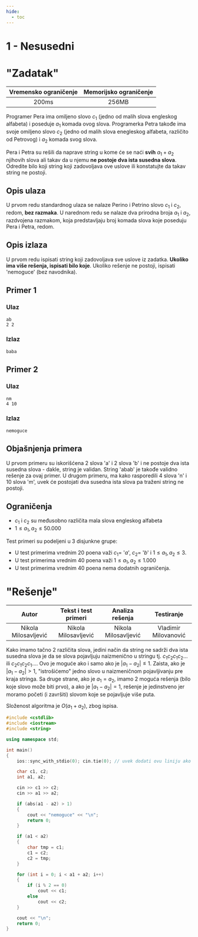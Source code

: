 ```yaml
---
hide:
  - toc
---
```


# 1 - Nesusedni

#  "Zadatak"

| Vremensko ograničenje | Memorijsko ograničenje |
|:-:|:-:|
| 200ms | 256MB |

Programer Pera ima omiljeno slovo $c_1$ (jedno od malih slova engleskog alfabeta) i poseduje $a_1$ komada ovog slova. Programerka Petra takođe ima svoje omiljeno slovo $c_2$ (jedno od malih slova enegleskog alfabeta, različito od Petrovog) i $a_2$ komada svog slova. 

Pera i Petra su rešili da naprave string u kome će se naći **svih** $a_1+a_2$ njihovih slova ali takav da u njemu **ne postoje dva ista susedna slova**. Odredite bilo koji string koji zadovoljava ove uslove ili konstatujte da takav string ne postoji.

## Opis ulaza
U prvom redu standardnog ulaza se nalaze Perino i Petrino slovo $c_1$ i $c_2$, redom, **bez razmaka**. U narednom redu se nalaze dva prirodna broja $a_1$ i $a_2$, razdvojena razmakom, koja predstavljaju broj komada slova koje poseduju Pera i Petra, redom.

## Opis izlaza
U prvom redu ispisati string koji zadovoljava sve uslove iz zadatka. **Ukoliko ima više rešenja, ispisati bilo koje**. Ukoliko rešenje ne postoji, ispisati 'nemoguce' (bez navodnika).

## Primer 1

### Ulaz

```
ab
2 2
```

### Izlaz

```
baba
```

## Primer 2

### Ulaz

```
nm
4 10
```

### Izlaz

```
nemoguce
```

## Objašnjenja primera
U prvom primeru su iskorišćena 2 slova 'a' i 2 slova 'b' i ne postoje dva ista susedna slova - dakle, string je validan. String 'abab' je takođe validno rešenje za ovaj primer. U drugom primeru, ma kako rasporedili 4 slova 'n' i 10 slova 'm', uvek će postojati dva susedna ista slova pa traženi string ne postoji.

## Ograničenja
- $c_1$ i $c_2$  su međusobno različita mala slova engleskog alfabeta
-   $1 \leq a_1, a_2 \leq 50.000$

Test primeri su podeljeni u 3 disjunkne grupe:

-   U test primerima vrednim $20$ poena važi $c_1 =$ '$a$',  $c_2 =$ '$b$' i $1 \leq a_1, a_2 \leq 3$.
-   U test primerima vrednim $40$ poena važi $1 \leq a_1, a_2 \leq 1.000$
-   U test primerima vrednim $40$ poena nema dodatnih ograničenja.





#  "Rešenje"

| Autor | Tekst i test primeri | Analiza rеšenja | Testiranje |
|:-:|:-:|:-:|:-:|
| Nikola Milosavljević | Nikola Milosavljević | Nikola Milosavljević | Vladimir Milovanović |

Kako imamo tačno 2 različita slova, jedini način da string ne sadrži dva ista susedna slova je da se slova pojavljuju naizmenično u stringu tj. $c_1c_2c_1c_2\ldots$ ili $c_2c_1c_2c_1\ldots$. Ovo je moguće ako i samo ako je $|a_1 - a_2| \leq 1$. Zaista, ako je $|a_1 - a_2| > 1$, "istrošićemo" jedno slovo u naizmeničnom pojavljivanju pre kraja stringa. Sa druge strane, ako je $a_1 = a_2$, imamo 2 moguća rešenja (bilo koje slovo može biti prvo), a ako je $|a_1 - a_2|=1$, rešenje je jedinstveno jer moramo početi (i završiti) slovom koje se pojavljuje više puta.

Složenost algoritma je $O(a_1 + a_2)$, zbog ispisa.

``` cpp title="01_nesusedni.cpp" linenums="1"
#include <cstdlib>
#include <iostream>
#include <string>

using namespace std;

int main()
{
	ios::sync_with_stdio(0); cin.tie(0); // uvek dodati ovu liniju ako se radi sa cin/cout umesto sa scanf/printf (iako nije neophodna za ovaj zadatak)

	char c1, c2;
	int a1, a2;

	cin >> c1 >> c2;
	cin >> a1 >> a2;

	if (abs(a1 - a2) > 1)
	{
		cout << "nemoguce" << "\n";
		return 0;
	}

	if (a1 < a2)
	{
		char tmp = c1;
		c1 = c2;
		c2 = tmp;
	}

	for (int i = 0; i < a1 + a2; i++)
	{
		if (i % 2 == 0)
			cout << c1;
		else
			cout << c2;
	}

	cout << "\n";
	return 0;
}

```
